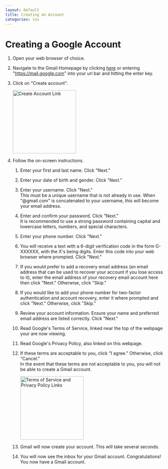 ```yaml
---
layout: default
title: Creating an Account
categories: ins
---
```

# Creating a Google Account
1. Open your web browser of choice.
2. Navigate to the Gmail Homepage by clicking [here](https://mail.google.com) or entering "https://mail.google.com" into your url bar and hitting the enter key.
3. Click on "Create account".
    
	<img src="{{ site.baseurl }}/images/create_account.png" alt="Create Account Link" style="width: 200px;">
4. Follow the on-screen instructions.
    1. Enter your first and last name. Click "Next."
	2. Enter your date of birth and gender. Click "Next."
	3. Enter your username. Click "Next."  
		<span class="aside">This must be a unique username that is not already in use.  When "@gmail.com" is concatenated to your username, this will become your email address.</span>
	4. Enter and confirm your password. Click "Next."  
		<span class="aside">It is recommended to use a strong password containing capital and lowercase letters, numbers, and special characters.</span>
	5. Enter your phone number. Click "Next."
	6. You will receive a text with a 6-digit verification code in the form G-XXXXXX, with the X's being digits.  Enter this code into your web browser where prompted. Click "Next."
	7. If you would prefer to add a recovery email address (an email address that can be used to recover your account if you lose access to it), enter the email address of your recovery email account here then click "Next."  Otherwise, click "Skip."
	8. If you would like to add your phone number for two-factor authentication and account recovery, enter it where prompted and click "Next."  Otherwise, click "Skip."
	9. Review your account information.  Ensure your name and preferred email address are listed correctly.  Click "Next."
	10. Read Google's Terms of Service, linked near the top of the webpage your are now viewing.  
	11. Read Google's Privacy Policy, also linked on this webpage.
	12. If these terms are acceptable to you, click "I agree."  Otherwise, click "Cancel."  
		<span class="aside">In the event that these terms are not acceptable to you, you will not be able to create a Gmail account.</span>
		
		<img width="200px;" src="{{ site.baseurl }}/images/TOS.png" alt="Terms of Service and Privacy Policy Links">
	11. Gmail will now create your account.  This will take several seconds.
	12. You will now see the inbox for your Gmail account.  Congratulations! You now have a Gmail account.